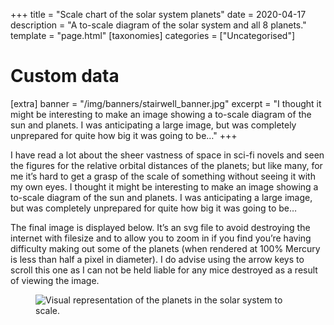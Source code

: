 +++
title = "Scale chart of the solar system planets"
date = 2020-04-17
description = "A to-scale diagram of the solar system and all 8 planets."
template = "page.html"
[taxonomies]
categories = ["Uncategorised"]

# Custom data
[extra]
banner = "/img/banners/stairwell_banner.jpg"
excerpt = "I thought it might be interesting to make an image showing a to-scale diagram of the sun and planets. I was anticipating a large image, but was completely unprepared for quite how big it was going to be…"
+++
<div class="text-block">

I have read a lot about the sheer vastness of space in sci-fi novels and seen the figures for the relative orbital distances of the planets; but like many, for me it’s hard to get a grasp of the scale of something without seeing it with my own eyes. I thought it might be interesting to make an image showing a to-scale diagram of the sun and planets. I was anticipating a large image, but was completely unprepared for quite how big it was going to be…

The final image is displayed below. It’s an svg file to avoid destroying the internet with filesize and to allow you to zoom in if you find you’re having difficulty making out some of the planets (when rendered at 100% Mercury is less than half a pixel in diameter). I do advise using the arrow keys to scroll this one as I can not be held liable for any mice destroyed as a result of viewing the image.

<figure>
    <img src="sol.svg" alt="Visual representation of the planets in the solar system to scale." />
</figure>
</div>